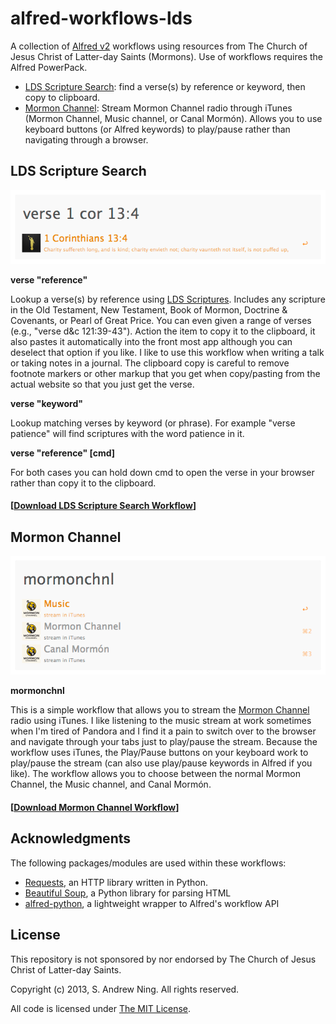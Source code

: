 alfred-workflows-lds
====================

A collection of [Alfred v2](http://www.alfredapp.com) workflows using resources from The Church of Jesus Christ of Latter-day Saints (Mormons).  Use of workflows requires the Alfred PowerPack.

- [LDS Scripture Search](#lds-scripture-search): find a verse(s) by reference or keyword, then copy to clipboard.
- [Mormon Channel](#mormon-channel): Stream Mormon Channel radio through iTunes (Mormon Channel, Music channel, or Canal Mormón).  Allows you to use keyboard buttons (or Alfred keywords) to play/pause rather than navigating through a browser.


LDS Scripture Search
--------------------

![](screenshots/scripture.tiff)

**verse "reference"**

Lookup a verse(s) by reference using [LDS Scriptures](http://www.lds.org/scriptures?lang=eng).  Includes any scripture in the Old Testament, New Testament, Book of Mormon, Doctrine & Covenants, or Pearl of Great Price.  You can even given a range of verses (e.g., "verse d&c 121:39-43").  Action the item to copy it to the clipboard, it also pastes it automatically into the front most app although you can deselect that option if you like.  I like to use this workflow when writing a talk or taking notes in a journal.  The clipboard copy is careful to remove footnote markers or other markup that you get when copy/pasting from the actual website so that you just get the verse.

**verse "keyword"**

Lookup matching verses by keyword (or phrase).  For example "verse patience" will find scriptures with the word patience in it.

**verse "reference" [cmd]**

For both cases you can hold down cmd to open the verse in your browser rather than copy it to the clipboard.


#### [[Download LDS Scripture Search Workflow](https://github.com/andrewning/alfred-workflows-lds/raw/master/lds-scripture-search/LDS%20Scripture%20Search.alfredworkflow)]


Mormon Channel
--------------

![](screenshots/mormonchnl.tiff)

**mormonchnl**

This is a simple workflow that allows you to stream the [Mormon Channel](http://www.mormonchannel.org) radio using iTunes.  I like listening to the music stream at work sometimes when I'm tired of Pandora and I find it a pain to switch over to the browser and navigate through your tabs just to play/pause the stream.  Because the workflow uses iTunes, the Play/Pause buttons on your keyboard work to play/pause the stream (can also use play/pause keywords in Alfred if you like).  The workflow allows you to choose between the normal Mormon Channel, the Music channel, and Canal Mormón.

#### [[Download Mormon Channel Workflow](https://github.com/andrewning/alfred-workflows-lds/raw/master/lds-mormon-channel/Mormon%20Channel.alfredworkflow)]


Acknowledgments
---------------

The following packages/modules are used within these workflows:

- [Requests](http://docs.python-requests.org/en/latest/), an HTTP library written in Python.
- [Beautiful Soup](http://www.crummy.com/software/BeautifulSoup/), a Python library for parsing HTML
- [alfred-python](https://github.com/nikipore/alfred-python), a lightweight wrapper to Alfred's workflow API

License
-------

This repository is not sponsored by nor endorsed by The Church of Jesus Christ of Latter-day Saints.

Copyright (c) 2013, S. Andrew Ning.  All rights reserved.

All code is licensed under [The MIT License](http://opensource.org/licenses/mit-license.php).
